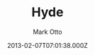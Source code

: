 ---
title: Hyde
github: https://github.com/poole/hyde
demo: https://hyde.getpoole.com/
author: Mark Otto
ssg:
  - Jekyll
cms:
  - No Cms
date: 2013-02-07T07:01:38.000Z
description: A brazen two-column theme for Jekyll.
stale: true
---
